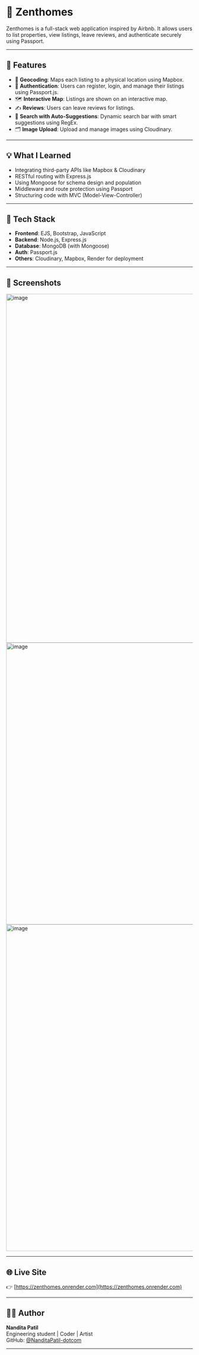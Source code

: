 # 🏡 Zenthomes

Zenthomes is a full-stack web application inspired by Airbnb. It allows users to list properties, view listings, leave reviews, and authenticate securely using Passport.

---

## 🚀 Features

- 🧭 **Geocoding**: Maps each listing to a physical location using Mapbox.
- 🔐 **Authentication**: Users can register, login, and manage their listings using Passport.js.
- 🗺️ **Interactive Map**: Listings are shown on an interactive map.
- ✍️ **Reviews**: Users can leave reviews for listings.
- 🧠 **Search with Auto-Suggestions**: Dynamic search bar with smart suggestions using RegEx.
- 🗂️ **Image Upload**: Upload and manage images using Cloudinary.

---

## 💡 What I Learned

- Integrating third-party APIs like Mapbox & Cloudinary
- RESTful routing with Express.js
- Using Mongoose for schema design and population
- Middleware and route protection using Passport
- Structuring code with MVC (Model-View-Controller)

---

## 🔧 Tech Stack

- **Frontend**: EJS, Bootstrap, JavaScript
- **Backend**: Node.js, Express.js
- **Database**: MongoDB (with Mongoose)
- **Auth**: Passport.js
- **Others**: Cloudinary, Mapbox, Render for deployment

---

## 📸 Screenshots

<img width="1857" height="942" alt="image" src="https://github.com/user-attachments/assets/6c61d41a-cf5a-4423-95ae-372b7f60aebf" />
<img width="940" height="761" alt="image" src="https://github.com/user-attachments/assets/e1f4744c-41f0-40b6-982a-7c6f61d47ee3" />
<img width="833" height="882" alt="image" src="https://github.com/user-attachments/assets/b174839c-a970-4075-9f1c-61b12d88fa9f" />




---

## 🌐 Live Site

👉 [https://zenthomes.onrender.com](https://zenthomes.onrender.com)

---

## 🧙‍♀️ Author

**Nandita Patil**  
Engineering student | Coder | Artist  
GitHub: [@NanditaPatil-dotcom](https://github.com/NanditaPatil-dotcom)

---


